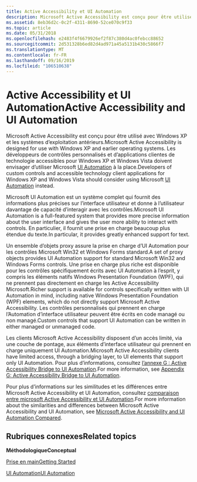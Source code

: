 ```yaml
---
title: Active Accessibility et UI Automation
description: Microsoft Active Accessibility est conçu pour être utilisé avec Windows XP et les systèmes d’exploitation antérieurs.
ms.assetid: 8eb36d2c-0c2f-4311-8690-52ce070c9f33
ms.topic: article
ms.date: 05/31/2018
ms.openlocfilehash: e2483f4f6679926ef2f87c380d4ac0febcc88652
ms.sourcegitcommit: 2d531328b6ed82d4ad971a45a5131b430c5866f7
ms.translationtype: MT
ms.contentlocale: fr-FR
ms.lasthandoff: 09/16/2019
ms.locfileid: "106510638"
---
```

# <a name="active-accessibility-and-ui-automation"></a><span data-ttu-id="5e330-103">Active Accessibility et UI Automation</span><span class="sxs-lookup"><span data-stu-id="5e330-103">Active Accessibility and UI Automation</span></span>

<span data-ttu-id="5e330-104">Microsoft Active Accessibility est conçu pour être utilisé avec Windows XP et les systèmes d’exploitation antérieurs.</span><span class="sxs-lookup"><span data-stu-id="5e330-104">Microsoft Active Accessibility is designed for use with Windows XP and earlier operating systems.</span></span> <span data-ttu-id="5e330-105">Les développeurs de contrôles personnalisés et d’applications clientes de technologie accessibles pour Windows XP et Windows Vista doivent envisager d’utiliser Microsoft [UI Automation](entry-uiauto-win32.md) à la place.</span><span class="sxs-lookup"><span data-stu-id="5e330-105">Developers of custom controls and accessible technology client applications for Windows XP and Windows Vista should consider using Microsoft [UI Automation](entry-uiauto-win32.md) instead.</span></span>

<span data-ttu-id="5e330-106">Microsoft UI Automation est un système complet qui fournit des informations plus précises sur l’interface utilisateur et donne à l’utilisateur davantage de capacité d’interagir avec les contrôles.</span><span class="sxs-lookup"><span data-stu-id="5e330-106">Microsoft UI Automation is a full-featured system that provides more precise information about the user interface and gives the user more ability to interact with controls.</span></span> <span data-ttu-id="5e330-107">En particulier, il fournit une prise en charge beaucoup plus étendue du texte.</span><span class="sxs-lookup"><span data-stu-id="5e330-107">In particular, it provides greatly enhanced support for text.</span></span>

<span data-ttu-id="5e330-108">Un ensemble d’objets proxy assure la prise en charge d’UI Automation pour les contrôles Microsoft Win32 et Windows Forms standard.</span><span class="sxs-lookup"><span data-stu-id="5e330-108">A set of proxy objects provides UI Automation support for standard Microsoft Win32 and Windows Forms controls.</span></span> <span data-ttu-id="5e330-109">Une prise en charge plus riche est disponible pour les contrôles spécifiquement écrits avec UI Automation à l’esprit, y compris les éléments natifs Windows Presentation Foundation (WPF), qui ne prennent pas directement en charge les Active Accessibility Microsoft.</span><span class="sxs-lookup"><span data-stu-id="5e330-109">Richer support is available for controls specifically written with UI Automation in mind, including native Windows Presentation Foundation (WPF) elements, which do not directly support Microsoft Active Accessibility.</span></span> <span data-ttu-id="5e330-110">Les contrôles personnalisés qui prennent en charge l’Automation d’interface utilisateur peuvent être écrits en code managé ou non managé.</span><span class="sxs-lookup"><span data-stu-id="5e330-110">Custom controls that support UI Automation can be written in either managed or unmanaged code.</span></span>

<span data-ttu-id="5e330-111">Les clients Microsoft Active Accessibility disposent d’un accès limité, via une couche de pontage, aux éléments d’interface utilisateur qui prennent en charge uniquement UI Automation.</span><span class="sxs-lookup"><span data-stu-id="5e330-111">Microsoft Active Accessibility clients have limited access, through a bridging layer, to UI elements that support only UI Automation.</span></span> <span data-ttu-id="5e330-112">Pour plus d’informations, consultez [l’annexe G : Active Accessibility Bridge to UI Automation](appendix-g--active-accessibility-bridge-to-ui-automation.md).</span><span class="sxs-lookup"><span data-stu-id="5e330-112">For more information, see [Appendix G: Active Accessibility Bridge to UI Automation](appendix-g--active-accessibility-bridge-to-ui-automation.md).</span></span>

<span data-ttu-id="5e330-113">Pour plus d’informations sur les similitudes et les différences entre Microsoft Active Accessibility et UI Automation, consultez [comparaison entre microsoft Active Accessibility et UI Automation](microsoft-active-accessibility-and-ui-automation-compared.md).</span><span class="sxs-lookup"><span data-stu-id="5e330-113">For more information about the similarities and differences between Microsoft Active Accessibility and UI Automation, see [Microsoft Active Accessibility and UI Automation Compared](microsoft-active-accessibility-and-ui-automation-compared.md).</span></span>

## <a name="related-topics"></a><span data-ttu-id="5e330-114">Rubriques connexes</span><span class="sxs-lookup"><span data-stu-id="5e330-114">Related topics</span></span>

<dl> <dt>

<span data-ttu-id="5e330-115">**Méthodologique**</span><span class="sxs-lookup"><span data-stu-id="5e330-115">**Conceptual**</span></span>
</dt> <dt>

[<span data-ttu-id="5e330-116">Prise en main</span><span class="sxs-lookup"><span data-stu-id="5e330-116">Getting Started</span></span>](getting-started.md)
</dt> <dt>

[<span data-ttu-id="5e330-117">UI Automation</span><span class="sxs-lookup"><span data-stu-id="5e330-117">UI Automation</span></span>](entry-uiauto-win32.md)
</dt> </dl>

 

 




